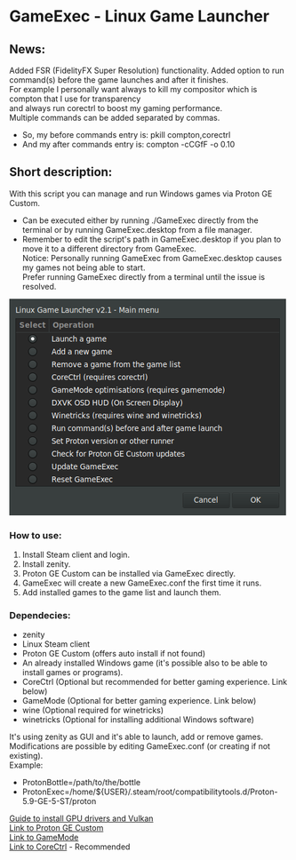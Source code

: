# GameExec - Linux Game Launcher

## News:
Added FSR (FidelityFX Super Resolution) functionality.
Added option to run command(s) before the game launches and after it finishes.  
For example I personally want always to kill my compositor which is compton that I use for transparency  
and always run corectrl to boost my gaming performance.  
Multiple commands can be added separated by commas.  
- So, my before commands entry is: pkill compton,corectrl
- And my after commands entry is: compton -cCGfF -o 0.10



## Short description:
With this script you can manage and run Windows games via Proton GE Custom.
 - Can be executed either by running ./GameExec directly from the terminal or by running GameExec.desktop from a file manager.
 - Remember to edit the script's path in GameExec.desktop if you plan to move it to a different directory from GameExec.  
Notice: Personally running GameExec from GameExec.desktop causes my games not being able to start.  
	Prefer running GameExec directly from a terminal until the issue is resolved.

![GameExec Screenshot](https://github.com/PerseusArkouda/GameExec/blob/master/GameExec-Screenshot.png?raw=true)

### How to use:
 1) Install Steam client and login.
 2) Install zenity.
 3) Proton GE Custom can be installed via GameExec directly.
 4) GameExec will create a new GameExec.conf the first time it runs.
 5) Add installed games to the game list and launch them.

### Dependecies:
 - zenity
 - Linux Steam client
 - Proton GE Custom (offers auto install if not found)
 - An already installed Windows game (it's possible also to be able to install games or programs).
 - CoreCtrl (Optional but recommended for better gaming experience. Link below)
 - GameMode (Optional for better gaming experience. Link below)
 - wine (Optional required for winetricks)
 - winetricks (Optional for installing additional Windows software)

It's using zenity as GUI and it's able to launch, add or remove games.
Modifications are possible by editing GameExec.conf (or creating if not existing).  
 Example:
+ ProtonBottle=/path/to/the/bottle
+ ProtonExec=/home/${USER}/.steam/root/compatibilitytools.d/Proton-5.9-GE-5-ST/proton

[Guide to install GPU drivers and Vulkan](https://github.com/lutris/docs/blob/master/InstallingDrivers.md)  
[Link to Proton GE Custom](https://github.com/GloriousEggroll/proton-ge-custom)  
[Link to GameMode](https://github.com/FeralInteractive/gamemode)  
[Link to CoreCtrl](https://gitlab.com/corectrl/corectrl) - Recommended

